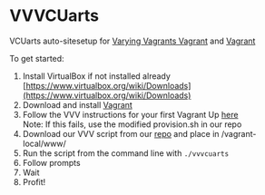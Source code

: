 # VVVCUarts 

VCUarts auto-sitesetup for [Varying Vagrants Vagrant](https://github.com/10up/varying-vagrant-vagrants/) and [Vagrant](https://www.vagrantup.com/)

To get started:

1. Install VirtualBox if not installed already [https://www.virtualbox.org/wiki/Downloads](https://www.virtualbox.org/wiki/Downloads)
2. Download and install [Vagrant](https://www.vagrantup.com/)
3. Follow the VVV instructions for your first Vagrant Up [here](https://github.com/Varying-Vagrant-Vagrants/VVV)  
Note: If this fails, use the modified provision.sh in our repo
4. Download our VVV script from our [repo](https://github.com/VCUarts/vvvcuarts) and place in /vagrant-local/www/
5. Run the script from the command line with ``./vvvcuarts``
6. Follow prompts
6. Wait
7. Profit!